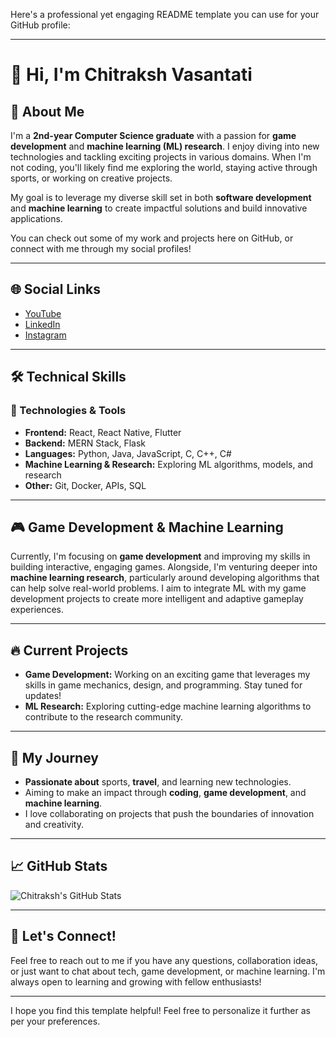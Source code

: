 Here's a professional yet engaging README template you can use for your GitHub profile:

---

# 👋 Hi, I'm Chitraksh Vasantati

## 🚀 About Me
I'm a **2nd-year Computer Science graduate** with a passion for **game development** and **machine learning (ML) research**. I enjoy diving into new technologies and tackling exciting projects in various domains. When I'm not coding, you'll likely find me exploring the world, staying active through sports, or working on creative projects. 

My goal is to leverage my diverse skill set in both **software development** and **machine learning** to create impactful solutions and build innovative applications.

You can check out some of my work and projects here on GitHub, or connect with me through my social profiles!

---

## 🌐 Social Links
- [YouTube](https://www.youtube.com/@Chitraksh_vasantati_2307)
- [LinkedIn](https://www.linkedin.com/in/chitraksh-vasantati/)
- [Instagram](https://www.instagram.com/cv_23076/)

---

## 🛠️ Technical Skills

### 🚀 Technologies & Tools
- **Frontend:** React, React Native, Flutter
- **Backend:** MERN Stack, Flask
- **Languages:** Python, Java, JavaScript, C, C++, C#
- **Machine Learning & Research:** Exploring ML algorithms, models, and research
- **Other:** Git, Docker, APIs, SQL

---

## 🎮 Game Development & Machine Learning
Currently, I'm focusing on **game development** and improving my skills in building interactive, engaging games. Alongside, I'm venturing deeper into **machine learning research**, particularly around developing algorithms that can help solve real-world problems. I aim to integrate ML with my game development projects to create more intelligent and adaptive gameplay experiences.

---

## 🔥 Current Projects
- **Game Development:** Working on an exciting game that leverages my skills in game mechanics, design, and programming. Stay tuned for updates!
- **ML Research:** Exploring cutting-edge machine learning algorithms to contribute to the research community.

---

## 🏅 My Journey

- **Passionate about** sports, **travel**, and learning new technologies.
- Aiming to make an impact through **coding**, **game development**, and **machine learning**.
- I love collaborating on projects that push the boundaries of innovation and creativity.

---

## 📈 GitHub Stats
![Chitraksh's GitHub Stats](https://github-readme-stats.vercel.app/api?username=VasantatiChitraksh&show_icons=true&hide_title=true&count_private=true&hide=prs&theme=tokyonight)

---

## 💬 Let's Connect!
Feel free to reach out to me if you have any questions, collaboration ideas, or just want to chat about tech, game development, or machine learning. I'm always open to learning and growing with fellow enthusiasts! 

---

I hope you find this template helpful! Feel free to personalize it further as per your preferences.
